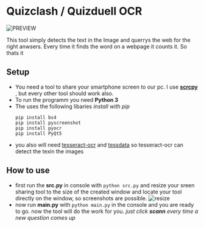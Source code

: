 # Quizclash / Quizduell OCR

![PREVIEW](https://i.imgur.com/gjhwFrT.jpg  "Preview")

This tool simply detects the text in the Image and querrys the web for the right anwsers. Every time it finds the word on a webpage it counts it. So thats it

## Setup

* You need a tool to share your smartphone screen to our pc. I use [**scrcpy**](https://github.com/Genymobile/scrcpy) , but every other tool should work also.
* To run the programm you need **Python 3**
* The uses the following libaries *install with pip*
  ```
  pip install bs4
  pip install pyscreenshot
  pip install pyocr
  pip install PyQt5
  ```
* you also will need [tesseract-ocr](https://github.com/tesseract-ocr) and [tessdata](https://github.com/tesseract-ocr/tessdata) so tesseract-ocr can detect the texin the images

## How to use

* first run the **src.py** in console with `python src.py` and resize your sreen sharing tool to the size of the created window and locate your tool directly on the window, so screenshots are possible.
![resize](resize.gif  "resize")
* now run **main.py** with `python main.py` in the console and you are ready to go. now the tool will do the work for you. *just click __scann__ every time a new question comes up*
